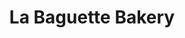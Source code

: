 ---
title: "La Baguette Bakery"
url: /chicago/la-baguette-bakery-north-kedzie-avenue/
shop: Bäckerei
---